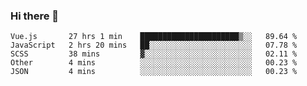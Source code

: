 ### Hi there 👋

<!--
**xin-code/Xin-code** is a ✨ _special_ ✨ repository because its `README.md` (this file) appears on your GitHub profile.

Here are some ideas to get you started:
<!--START_SECTION:waka-->
```text
Vue.js       27 hrs 1 min    ██████████████████████▒░░   89.64 % 
JavaScript   2 hrs 20 mins   ██░░░░░░░░░░░░░░░░░░░░░░░   07.78 % 
SCSS         38 mins         ▓░░░░░░░░░░░░░░░░░░░░░░░░   02.11 % 
Other        4 mins          ░░░░░░░░░░░░░░░░░░░░░░░░░   00.23 % 
JSON         4 mins          ░░░░░░░░░░░░░░░░░░░░░░░░░   00.23 % 
```
<!--END_SECTION:waka-->

